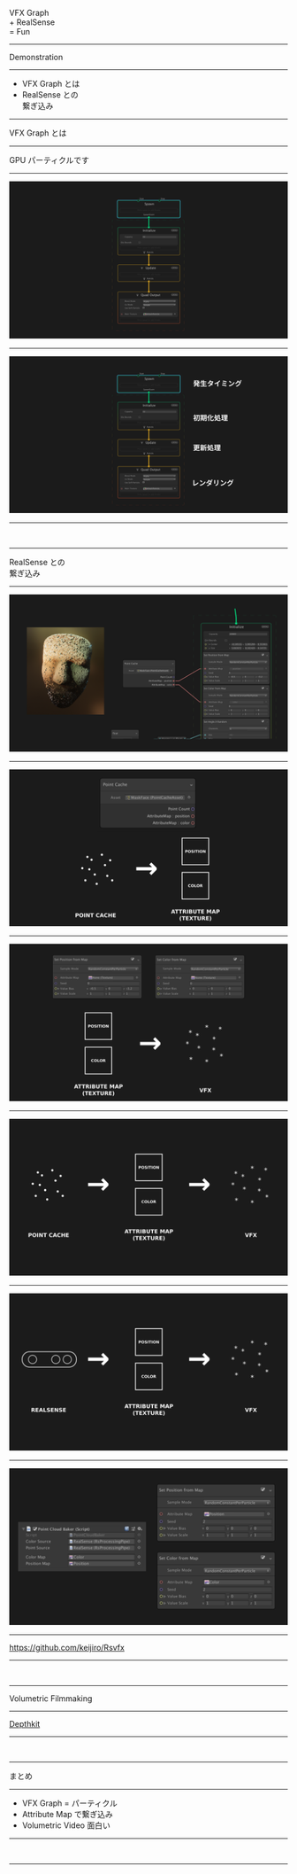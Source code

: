 VFX Graph<br/>+ RealSense<br/>= Fun

---

Demonstration

---

- VFX Graph とは
- RealSense との<br/>繋ぎ込み

---

VFX Graph とは

---

GPU パーティクルです

---

<img src="img/BasicGraph1.png" />

---

<img src="img/BasicGraph2.png" />

---

&nbsp;

---

RealSense との<br/>繋ぎ込み

---

<img src="img/AttributeMap1.png" />

---

<img src="img/AttributeMap2.png" />

---

<img src="img/AttributeMap3.png" />

---

<img src="img/AttributeMap4.png" />

---

<img src="img/AttributeMap5.png" />

---

<img src="img/AttributeMap6.png" /> 

---

https://github.com/keijiro/Rsvfx

---

&nbsp;

---

Volumetric Filmmaking

---

[Depthkit](https://www.depthkit.tv/)

---

&nbsp;

---

まとめ

---

- VFX Graph = パーティクル
- Attribute Map で繋ぎ込み
- Volumetric Video 面白い

---

&nbsp;

---

